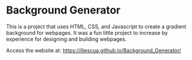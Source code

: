 # Background Generator
This is a project that uses HTML, CSS, and Javascript to create a gradient background for webpages. It was a fun little project to increase by experience for designing and building webpages.

Access the website at: https://iliescua.github.io/Background_Generator/
